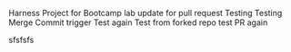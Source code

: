 Harness Project for Bootcamp lab
update for pull request
Testing
Testing Merge Commit trigger
Test again
Test from forked repo
test PR again


sfsfsfs
